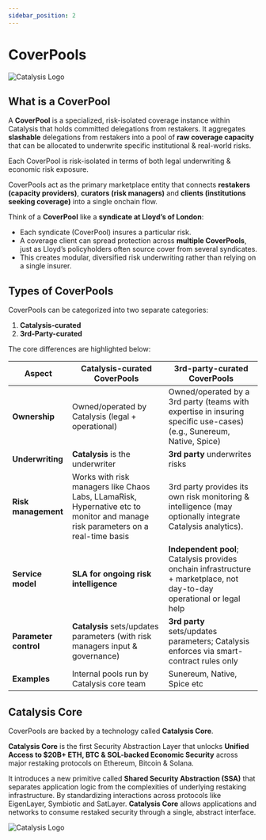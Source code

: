 ```yaml
---
sidebar_position: 2
---
```


# CoverPools

<div style={{textAlign: 'center'}}>

![Catalysis Logo](/img/E2E-Flow.svg)

</div>

## What is a CoverPool

A **CoverPool** is a specialized, risk-isolated coverage instance within Catalysis that holds committed delegations from restakers. It aggregates **slashable** delegations from restakers into a pool of **raw coverage capacity** that can be allocated to underwrite specific institutional & real-world risks.

Each CoverPool is risk-isolated in terms of both legal underwriting & economic risk exposure.

CoverPools act as the primary marketplace entity that connects **restakers (capacity providers)**, **curators (risk managers)** and **clients (institutions seeking coverage)** into a single onchain flow.

Think of a **CoverPool** like a **syndicate at Lloyd’s of London**:

- Each syndicate (CoverPool) insures a particular risk.
- A coverage client can spread protection across **multiple CoverPools**, just as Lloyd’s policyholders often source cover from several syndicates.
- This creates modular, diversified risk underwriting rather than relying on a single insurer.

## Types of CoverPools

CoverPools can be categorized into two separate categories:

1. **Catalysis-curated**
2. **3rd-Party-curated**

The core differences are highlighted below:

| **Aspect** | **Catalysis-curated CoverPools** | **3rd-party-curated CoverPools** |
| --- | --- | --- |
| **Ownership** | Owned/operated by Catalysis (legal + operational) | Owned/operated by a 3rd party (teams with expertise in insuring specific use-cases) (e.g., Sunereum, Native, Spice) |
| **Underwriting** | **Catalysis** is the underwriter | **3rd party** underwrites risks |
| **Risk management** | Works with risk managers like Chaos Labs, LLamaRisk, Hypernative etc to monitor and manage risk parameters on a real-time basis | 3rd party provides its own risk monitoring & intelligence (may optionally integrate Catalysis analytics). |
| **Service model** | **SLA for ongoing risk intelligence** | **Independent pool**; Catalysis provides onchain infrastructure + marketplace, not day-to-day operational or legal help |
| **Parameter control** | **Catalysis** sets/updates parameters (with risk managers input & governance) | **3rd party** sets/updates parameters; Catalysis enforces via smart-contract rules only |
| **Examples** | Internal pools run by Catalysis core team | Sunereum, Native, Spice etc |


## Catalysis Core

CoverPools are backed by a technology called **Catalysis Core**.

**Catalysis Core** is the first Security Abstraction Layer that unlocks **Unified Access to $20B+ ETH, BTC & SOL-backed Economic Security** across major restaking protocols on Ethereum, Bitcoin & Solana.

It introduces a new primitive called **Shared Security Abstraction (SSA)** that separates application logic from the complexities of underlying restaking infrastructure. By standardizing interactions across protocols like EigenLayer, Symbiotic and SatLayer. **Catalysis Core** allows applications and networks to consume restaked security through a single, abstract interface.

![Catalysis Logo](/img/3D.svg)

